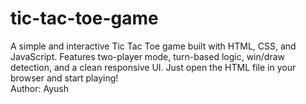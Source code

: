 # tic-tac-toe-game
A simple and interactive Tic Tac Toe game built with HTML, CSS, and JavaScript. Features two-player mode, turn-based logic, win/draw detection, and a clean responsive UI. Just open the HTML file in your browser and start playing!
<br>
Author: Ayush
